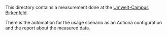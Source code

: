 This directory contains a measurement done at the [Umwelt-Campus Birkenfeld](https://www.umwelt-campus.de/en/institutes/iss).

There is the automation for the usage scenario as an Actiona configuration and the report about the measured data.
